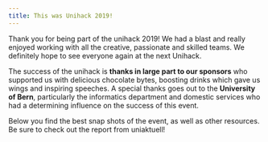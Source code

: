 ```yaml
---
title: This was Unihack 2019!
---
```


Thank you for being part of the unihack 2019! We had a blast and really enjoyed working with all
the creative, passionate and skilled teams. We definitely hope to see everyone again at the
next Unihack.


The success of the unihack is **thanks in large part to our sponsors** who supported us with delicious
chocolate bytes, boosting drinks which gave us wings and inspiring speeches. A special thanks
goes out to the **University of Bern**, particularly the informatics department and domestic services
who had a determining influence on the success of this event.


Below you find the best snap shots of the event, as well as other resources. Be sure to check
out the report from uniaktuell!



